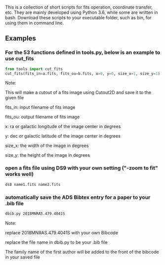 This is a collection of short scripts for fits operation, coordinate transfer, etc. They are mainly developed using Python 3.6, while some are written in bash. Download these scripts to your executable folder, such as bin, for using them in command line.

## Examples

### For the 53 functions defined in tools.py, below is an example to use cut_fits
```python
from tools import cut_fits
cut_fits(fits_in=a.fits, fits_ou=b.fits, x=0, y=0, size_x=1, size_y=1)
```
Note:

This will make a cutout of a fits image using Cutout2D and save it to the given file

fits_in: input filename of fits image

fits_ou: output filename of fits image

x: ra or galactic longitude of the image center in degrees

y: dec or galactic latitude of the image center in degrees

size_x: the width of the image in degrees

size_y: the height of the image in degrees

### open a fits file using DS9 with your own setting ("-zoom to fit" works well)                                   
```bash
ds8 name1.fits name2.fits
```

### automatically save the ADS Bibtex entry for a paper to your .bib file
```bash
dbib.py 2018MNRAS.479.4041S
```
Note: 

replace 2018MNRAS.479.4041S with your own Bibcode

replace the file name in dbib.py to be your .bib file

The family name of the first author will be added to the front of the bibcode in your saved file



